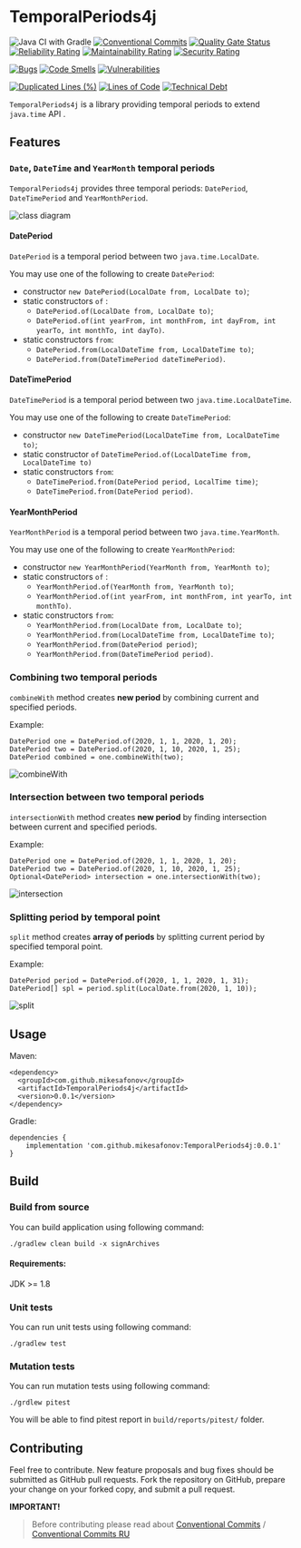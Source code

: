 # TemporalPeriods4j
![Java CI with Gradle](https://github.com/MikeSafonov/TemporalPeriods4J/workflows/Java%20CI%20with%20Gradle/badge.svg?branch=master)
[![Conventional Commits](https://img.shields.io/badge/Conventional%20Commits-1.0.0-yellow.svg)](https://conventionalcommits.org)
[![Quality Gate Status](https://sonarcloud.io/api/project_badges/measure?project=MikeSafonov_TemporalPeriods4J&metric=alert_status)](https://sonarcloud.io/dashboard?id=MikeSafonov_TemporalPeriods4J)
[![Reliability Rating](https://sonarcloud.io/api/project_badges/measure?project=MikeSafonov_TemporalPeriods4J&metric=reliability_rating)](https://sonarcloud.io/dashboard?id=MikeSafonov_TemporalPeriods4J)
[![Maintainability Rating](https://sonarcloud.io/api/project_badges/measure?project=MikeSafonov_TemporalPeriods4J&metric=sqale_rating)](https://sonarcloud.io/dashboard?id=MikeSafonov_TemporalPeriods4J)
[![Security Rating](https://sonarcloud.io/api/project_badges/measure?project=MikeSafonov_TemporalPeriods4J&metric=security_rating)](https://sonarcloud.io/dashboard?id=MikeSafonov_TemporalPeriods4J)

[![Bugs](https://sonarcloud.io/api/project_badges/measure?project=MikeSafonov_TemporalPeriods4J&metric=bugs)](https://sonarcloud.io/dashboard?id=MikeSafonov_TemporalPeriods4J)
[![Code Smells](https://sonarcloud.io/api/project_badges/measure?project=MikeSafonov_TemporalPeriods4J&metric=code_smells)](https://sonarcloud.io/dashboard?id=MikeSafonov_TemporalPeriods4J)
[![Vulnerabilities](https://sonarcloud.io/api/project_badges/measure?project=MikeSafonov_TemporalPeriods4J&metric=vulnerabilities)](https://sonarcloud.io/dashboard?id=MikeSafonov_TemporalPeriods4J)

[![Duplicated Lines (%)](https://sonarcloud.io/api/project_badges/measure?project=MikeSafonov_TemporalPeriods4J&metric=duplicated_lines_density)](https://sonarcloud.io/dashboard?id=MikeSafonov_TemporalPeriods4J)
[![Lines of Code](https://sonarcloud.io/api/project_badges/measure?project=MikeSafonov_TemporalPeriods4J&metric=ncloc)](https://sonarcloud.io/dashboard?id=MikeSafonov_TemporalPeriods4J)
[![Technical Debt](https://sonarcloud.io/api/project_badges/measure?project=MikeSafonov_TemporalPeriods4J&metric=sqale_index)](https://sonarcloud.io/dashboard?id=MikeSafonov_TemporalPeriods4J)

`TemporalPeriods4j` is a library providing temporal periods to extend `java.time` API .

## Features

### `Date`, `DateTime` and `YearMonth` temporal periods

`TemporalPeriods4j` provides three temporal periods: `DatePeriod`, `DateTimePeriod` and `YearMonthPeriod`.

![class diagram](http://www.plantuml.com/plantuml/proxy?src=https://raw.github.com/MikeSafonov/TemporalPeriods4j/master/diagrams/class.txt)

#### DatePeriod

`DatePeriod` is a temporal period between two `java.time.LocalDate`.

You may use one of the following to create `DatePeriod`:

- constructor `new DatePeriod(LocalDate from, LocalDate to)`;
- static constructors `of` : 
    - `DatePeriod.of(LocalDate from, LocalDate to)`; 
    - `DatePeriod.of(int yearFrom, int monthFrom, int dayFrom, int yearTo, int monthTo, int dayTo)`.
- static constructors `from`:
    - `DatePeriod.from(LocalDateTime from, LocalDateTime to)`;
    - `DatePeriod.from(DateTimePeriod dateTimePeriod)`.


#### DateTimePeriod

`DateTimePeriod` is a temporal period between two `java.time.LocalDateTime`.

You may use one of the following to create `DateTimePeriod`:

- constructor `new DateTimePeriod(LocalDateTime from, LocalDateTime to)`;
- static constructor `of` `DateTimePeriod.of(LocalDateTime from, LocalDateTime to)`
- static constructors `from`:
    - `DateTimePeriod.from(DatePeriod period, LocalTime time)`;
    - `DateTimePeriod.from(DatePeriod period)`.

#### YearMonthPeriod

`YearMonthPeriod` is a temporal period between two `java.time.YearMonth`.

You may use one of the following to create `YearMonthPeriod`:

- constructor `new YearMonthPeriod(YearMonth from, YearMonth to)`;
- static constructors `of` : 
    - `YearMonthPeriod.of(YearMonth from, YearMonth to)`; 
    - `YearMonthPeriod.of(int yearFrom, int monthFrom, int yearTo, int monthTo)`.
- static constructors `from`:
    - `YearMonthPeriod.from(LocalDate from, LocalDate to)`;
    - `YearMonthPeriod.from(LocalDateTime from, LocalDateTime to)`;
    - `YearMonthPeriod.from(DatePeriod period)`;
    - `YearMonthPeriod.from(DateTimePeriod period)`.

### Combining two temporal periods

`combineWith` method creates **new period** by combining current and specified periods.

Example:

    DatePeriod one = DatePeriod.of(2020, 1, 1, 2020, 1, 20);
    DatePeriod two = DatePeriod.of(2020, 1, 10, 2020, 1, 25);
    DatePeriod combined = one.combineWith(two);

![combineWith](http://www.plantuml.com/plantuml/proxy?src=https://raw.github.com/MikeSafonov/TemporalPeriods4j/master/diagrams/combine.txt)

### Intersection between two temporal periods

`intersectionWith` method creates **new period** by finding intersection between 
current and specified periods.

Example:

    DatePeriod one = DatePeriod.of(2020, 1, 1, 2020, 1, 20);
    DatePeriod two = DatePeriod.of(2020, 1, 10, 2020, 1, 25);
    Optional<DatePeriod> intersection = one.intersectionWith(two);

![intersection](http://www.plantuml.com/plantuml/proxy?src=https://raw.github.com/MikeSafonov/TemporalPeriods4j/master/diagrams/intersection.txt)


### Splitting period by temporal point


`split` method creates **array of periods** by splitting current period by 
specified temporal point.

Example:

    DatePeriod period = DatePeriod.of(2020, 1, 1, 2020, 1, 31);
    DatePeriod[] spl = period.split(LocalDate.from(2020, 1, 10));

![split](http://www.plantuml.com/plantuml/proxy?src=https://raw.github.com/MikeSafonov/TemporalPeriods4j/master/diagrams/split.txt)


## Usage

Maven:
    
    <dependency>
      <groupId>com.github.mikesafonov</groupId>
      <artifactId>TemporalPeriods4j</artifactId>
      <version>0.0.1</version>
    </dependency>
    
Gradle:

    dependencies {
        implementation 'com.github.mikesafonov:TemporalPeriods4j:0.0.1'
    }

## Build

### Build from source

You can build application using following command:

    ./gradlew clean build -x signArchives
    
#### Requirements:

JDK >= 1.8

### Unit tests

You can run unit tests using following command:

    ./gradlew test
    
### Mutation tests

You can run mutation tests using following command:

    ./grdlew pitest

You will be able to find pitest report in `build/reports/pitest/` folder.

## Contributing

Feel free to contribute. 
New feature proposals and bug fixes should be submitted as GitHub pull requests. 
Fork the repository on GitHub, prepare your change on your forked copy, and submit a pull request.

**IMPORTANT!**
>Before contributing please read about [Conventional Commits](https://www.conventionalcommits.org/en/v1.0.0-beta.2/) / [Conventional Commits RU](https://www.conventionalcommits.org/ru/v1.0.0-beta.2/)
